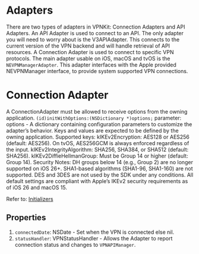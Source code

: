 # Adapters
There are two types of adapters in VPNKit: Connection Adapters and API Adapters.
An API Adapter is used to connect to an API. The only adapter you will need to worry about is the V3APIAdapter. This connects to the current version of the VPN backend and will handle retrieval of API resources. 
A Connection Adapter is used to connect to specific VPN protocols. The main adapter usable on iOS, macOS and tvOS is the `NEVPNManagerAdapter`. This adapter interfaces with the Apple provided NEVPNManager interface, to provide system supported VPN connections.

# Connection Adapter
  A ConnectionAdapter must be allowed to receive options from the owning application.
  `(id)initWithOptions:(NSDictionary *)options;`
    parameter: options - A dictionary containing configuration parameters to customize the adapter’s behavior. Keys and values are expected to be defined by the owning application.
        Supported keys: 
            kIKEv2Encryption: AES128 or AES256 (default: AES256). On tvOS, AES256GCM is always enforced regardless of the input.
            kIKEv2IntegrityAlgorithm: SHA256, SHA384, or SHA512 (default: SHA256).
            kIKEv2DiffieHellmanGroup: Must be Group 14 or higher (default: Group 14).
        Security Notes:
            DH groups below 14 (e.g., Group 2) are no longer supported on iOS 26+.
            SHA1-based algorithms (SHA1-96, SHA1-160) are not supported.
            DES and 3DES are not used by the SDK under any conditions.
            All default settings are compliant with Apple’s IKEv2 security requirements as of iOS 26 and macOS 15.
        
Refer to: [Initializers](https://github.com/wlvpn/ConsumerVPN-macOS/blob/main/SDK/Documentation/Initializers.md)

## Properties
 1. `connectedDate`: NSDate - Set when the VPN is connected else nil.
 2. `statusHandler`: VPNStatusHandler - Allows the Adapter to report connection status and changes to `VPNAPIManager`.

